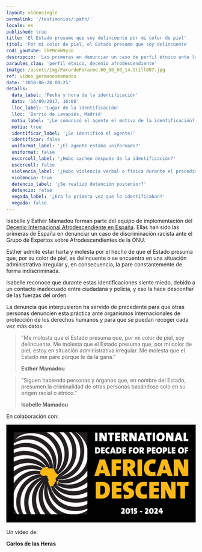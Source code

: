 ```yaml
---
layout: videosingle
permalink: '/testimonios/:path/'
locale: es
published: true
title: 'El Estado presume que soy delincuente por mi color de piel'
titol: 'Por mi color de piel, el Estado presume que soy delincuente'
codi_youtube: 5hPMcmN9y3o
descripcio: 'Las primeras en denunciar un caso de perfil étnico ante la ONU.'
paraules_clau: 'perfil étnico, decenio afrodescendiente'
imatge: /assets/img/ParardePararme.00_00_00_14.Still007.jpg
ref: video_germanesmamadou
date: '2018-06-28 09:25'
detalls:
  data_label: 'Fecha y hora de la identificación'
  data: '16/09/2017, 16:00'
  lloc_label: 'Lugar de la identificación'
  lloc: 'Barrio de Lavapiés, Madrid'
  motiu_label: '¿Le comunicó el agente el motivo de la identificación?'
  motiu: true
  identificar_label: '¿Se identificó el agente?'
  identificar: false
  uniformat_label: '¿El agente estaba uniformado?'
  uniformat: false
  escorcoll_label: '¿Hubo cacheo después de la identificación?'
  escorcoll: false
  violencia_label: '¿Hubo violencia verbal o física durante el procedimiento de identificación y registro?'
  violencia: true
  detencio_label: '¿Se realizó detención posterior?'
  detencio: false
  vegada_label: '¿Era la primera vez que lo identificaban?'
  vegada: false
---
```

Isabelle y Esther Mamadou forman parte del equipo de implementación del [Decenio Internacional Afrodescendiente en España](http://www.un.org/es/events/africandescentdecade/). Ellas han sido las primeras de España en denunciar un caso de discriminación racista ante el Grupo de Expertos sobre Afrodescendientes de la ONU.

Esther admite estar harta y molesta por el hecho de que el Estado presuma que, por su color de piel, es delincuente o se encuentra en una situación administrativa irregular y, en consecuencia, la pare constantemente de forma indiscriminada.

Isabelle reconoce que durante estas identificaciones siente miedo, debido a un contacto inadecuado entre ciudadana y policía, y eso la hace desconfiar de las fuerzas del orden.

La denuncia que interpusieron ha servido de precedente para que otras personas denuncien esta práctica ante organismos internacionales de protección de los derechos humanos y para que se puedan recoger cada vez más datos.

> "Me molesta que el Estado presuma que, por mi color de piel, soy delincuente. Me molesta que el Estado presuma que, por mi color de piel, estoy en situación administrativa irregular. Me molesta que el Estado me pare porque le da la gana."
>
> **Esther Mamadou**

> "Siguen habiendo personas y órganos que, en nombre del Estado, presumen la criminalidad de otras personas basándose solo en su origen racial o étnico."
>
> **Isabelle Mamadou**

En colaboración con:

![](/assets/img/emblem_EN.png)

Un vídeo de:

**Carlos de las Heras**
